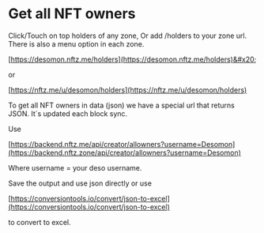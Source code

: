 # Get all NFT owners

Click/Touch on top holders of any zone, Or add /holders to your zone url. There is also a menu option in each zone.

[https://desomon.nftz.me/holders](https://desomon.nftz.me/holders)&#x20;

or

[https://nftz.me/u/desomon/holders](https://nftz.me/u/desomon/holders)

To get all NFT  owners in data (json)  we have a special url that returns JSON. It´s updated each block sync.

Use

[https://backend.nftz.me/api/creator/allowners?username=Desomon](https://backend.nftz.zone/api/creator/allowners?username=Desomon)

Where username = your deso username.

Save the output and use json directly or use

[https://conversiontools.io/convert/json-to-excel](https://conversiontools.io/convert/json-to-excel)

to convert to excel.

